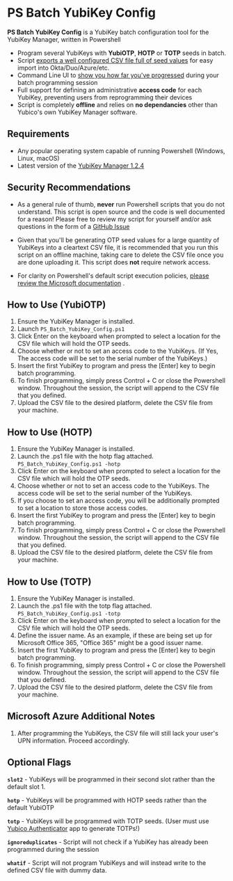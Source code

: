 # PS Batch YubiKey Config


**PS Batch YubiKey Config** is a YubiKey batch configuration tool for the YubiKey Manager, written in Powershell


* Program several YubiKeys with **YubiOTP**, **HOTP** or **TOTP** seeds in batch.
* Script [exports a well configured CSV file full of seed values](https://github.com/chris-streeks/PS_Batch_YubiKey_Config/blob/main/Images/seed_file.PNG) for easy import into Okta/Duo/Azure/etc.
* Command Line UI to [show you how far you've progressed](Images/batch_programming_screen.PNG) during your batch programming session
* Full support for defining an administrative **access code** for each YubiKey, preventing users from reprogramming their devices
* Script is completely **offline** and relies on **no dependancies** other than Yubico's own YubiKey Manager software.

## Requirements
- Any popular operating system capable of running Powershell (Windows, Linux, macOS)
- Latest version of the [YubiKey Manager 1.2.4](https://www.yubico.com/products/services-software/download/yubikey-manager/) 

## Security Recommendations
- As a general rule of thumb, **never** run Powershell scripts that you do not understand. This script is open source and the code is well documented for a reason! Please free to review my script for yourself and/or ask questions in the form of a [GitHub Issue](https://github.com/chris-streeks/PS_Batch_YubiKey_Config/issues)

- Given that you'll be generating OTP seed values for a large quantity of YubiKeys into a cleartext CSV file, it is recommended that you run this script on an offline machine, taking care to delete the CSV file once you are done uploading it. This script does **not** require network access.

- For clarity on Powershell's default script execution policies, [please review the Microsoft documentation](https://docs.microsoft.com/en-us/powershell/module/microsoft.powershell.core/about/about_execution_policies?view=powershell-7)
.

## How to Use (YubiOTP)
1. Ensure the YubiKey Manager is installed. 
2. Launch `PS_Batch_YubiKey_Config.ps1`
3. Click Enter on the keyboard when prompted to select a location for the CSV file which will hold the OTP seeds.
4. Choose whether or not to set an access code to the YubiKeys. (If Yes, The access code will be set to the serial number of the YubiKeys.)
5. Insert the first YubiKey to program and press the [Enter] key to begin batch programming.
6. To finish programming, simply press Control + C or close the Powershell window. Throughout the session, the script will append to the CSV file that you defined.
7. Upload the CSV file to the desired platform, delete the CSV file from your machine.

## How to Use (HOTP)
1. Ensure the YubiKey Manager is installed.
2. Launch the .ps1 file with the hotp flag attached. `PS_Batch_YubiKey_Config.ps1 -hotp`
3. Click Enter on the keyboard when prompted to select a location for the CSV file which will hold the OTP seeds.
4. Choose whether or not to set an access code to the YubiKeys. The access code will be set to the serial number of the YubiKeys.
5. If you choose to set an access code, you will be additionally prompted to set a location to store those access codes.
6. Insert the first YubiKey to program and press the [Enter] key to begin batch programming.
6. To finish programming, simply press Control + C or close the Powershell window. Throughout the session, the script will append to the CSV file that you defined.
7. Upload the CSV file to the desired platform, delete the CSV file from your machine.

## How to Use (TOTP)
1. Ensure the YubiKey Manager is installed.
2. Launch the .ps1 file with the totp flag attached. `PS_Batch_YubiKey_Config.ps1 -totp`
3. Click Enter on the keyboard when prompted to select a location for the CSV file which will hold the OTP seeds.
4. Define the issuer name. As an example, if these are being set up for Microsoft Office 365, "Office 365" might be a good issuer name.
5. Insert the first YubiKey to program and press the [Enter] key to begin batch programming.
6. To finish programming, simply press Control + C or close the Powershell window. Throughout the session, the script will append to the CSV file that you defined.
7. Upload the CSV file to the desired platform, delete the CSV file from your machine.

## Microsoft Azure Additional Notes
1. After programming the YubiKeys, the CSV file will still lack your user's UPN information. Proceed accordingly.


## Optional Flags 
**`slot2`** - YubiKeys will be programmed in their second slot rather than the default slot 1. 

**`hotp`** - YubiKeys will be programmed with HOTP seeds rather than the default YubiOTP

**`totp`** - YubiKeys will be programmed with TOTP seeds. (User must use [Yubico Authenticator](https://www.yubico.com/products/yubico-authenticator/) app to generate TOTPs!)

**`ignoreduplicates`** - Script will not check if a YubiKey has already been programmed during the session

**`whatif`** - Script will not program YubiKeys and will instead write to the defined CSV file with dummy data. 

